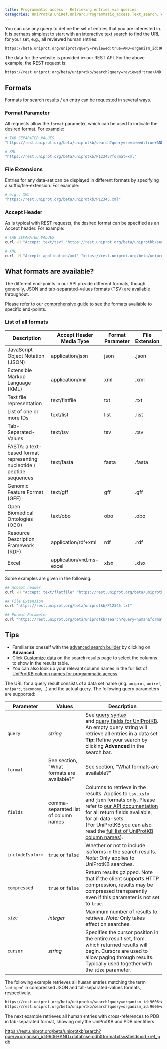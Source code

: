 ```yaml
---
title: Programmatic access - Retrieving entries via queries
categories: UniProtKB,UniRef,UniParc,Programmatic_access,Text_search,Technical,help
---
```


You can use any query to define the set of entries that you are interested in. It is perhaps simplest to start with an interactive [text search](https://beta.uniprot.org/help/text%2Dsearch) to find the URL for your set, e.g., all reviewed human entries:
      
```bash
https://beta.uniprot.org/uniprot?query=reviewed:true+AND+organism_id:9606
```

The data for the website is provided by our REST API. For the above example, the REST request is:

```bash
https://rest.uniprot.org/beta/uniprotkb/search?query=reviewed:true+AND+organism_id:9606
```

## Formats

Formats for search results / an entry can be requested in several ways.
     
### Format Parameter
All requests allow the `format` parameter, which can be used to indicate the desired format. For example:

```bash
# TAB SEPARATED VALUES
"https://rest.uniprot.org/beta/uniprotkb/search?query=reviewed:true+AND+organism_id:9606&format=tsv"

# XML
"https://rest.uniprot.org/beta/uniprotkb/P12345?format=xml"
```

### File Extensions
Entries for any data-set can be displayed in different formats by specifying a suffix/file-extension. For example:        

```bash
# e.g., XML
"https://rest.uniprot.org/beta/uniprotkb/P12345.xml"
```
                                 
### Accept Header
As is typical with REST requests, the desired format can be specified as an Accept header. For example:

```bash
# TAB SEPARATED VALUES
curl -H "Accept: text/tsv" "https://rest.uniprot.org/beta/uniprotkb/search?query=reviewed:true+AND+organism_id:9606"

# XML
curl -H "Accept: application/xml" "https://rest.uniprot.org/beta/uniprotkb/P12345"
```
                   
## What formats are available?

The different end-points in our API provide different formats, though generally, JSON and tab-separated-values formats (TSV) are
available throughout. 

Please refer to [our comprehensive guide](https://rest.uniprot.org/beta/docs/) to see the formats available to specific end-points.
### List of all formats

| Description | Accept Header Media Type | Format Parameter | File Extension |
|-----|-----|-----|-----|
|JavaScript Object Notation (JSON) |application/json|json|.json|
|Extensible Markup Language (XML) |application/xml|xml|.xml|
|Text file representation|text/flatfile|txt|.txt|
|List of one or more IDs|text/list|list|.list|
|Tab-Separated-Values|text/tsv|tsv|.tsv|
|FASTA: a text-based format representing nucleotide / peptide sequences|text/fasta|fasta|.fasta|
|Genomic Feature Format (GFF) |text/gff|gff|.gff|
|Open Biomedical Ontologies (OBO) |text/obo|obo|.obo|
|Resource Description Framework (RDF)|application/rdf+xml|rdf|.rdf|
|Excel|application/vnd.ms-excel|xlsx|.xlsx|

Some examples are given in the following:               

```bash
## Accept header
curl -H "Accept: text/flatfile" "https://rest.uniprot.org/beta/uniprotkb/P12345"

## File Extension
curl "https://rest.uniprot.org/beta/uniprotkb/P12345.txt"

## Format Parameter 
curl "https://rest.uniprot.org/beta/uniprotkb/search?query=human&format=gff"
```

## Tips

*   Familiarise oneself with the [advanced search builder](http://beta.uniprot.org/help/advanced%5Fsearch) by clicking on **Advanced**.
*   Click [Customize data](http://beta.uniprot.org/help/customize) on the search results page to select the columns to show in the results table.
*   You can also look up your relevant column names in the full list of [UniProtKB column names for programmatic access](http://beta.uniprot.org/help/uniprotkb%5Fcolumn%5Fnames).

The URL for a query result consists of a data set name (e.g. `uniprot`, `uniref`, `uniparc`, `taxonomy`,...) and the actual query. The following query parameters are supported:
          
|Parameter|Values|Description|
|---------|------|-----------|
|`query`|_string_| See [query syntax](https://www.uniprot.org/help/text-search) <br> and [query fields for UniProtKB](http://beta.uniprot.org/help/query-fields). <br>An empty query string will retrieve all entries in a data set. **Tip:** Refine your search by clicking **Advanced** in the search bar.|
|`format`|See section, "What formats are available?"|See section, "What formats are available?"|
|`fields`|comma-separated list of column names|Columns to retrieve in the results. Applies to `tsv`, `xslx` and `json` formats only. Please refer to [our API documentation](https://rest.uniprot.org/beta/docs/) for all return fields available, for all data-sets. <br>(For UniProtKB you can also read the [full list of UniProtKB column names](https://www.uniprot.org/help/uniprotkb_column_names)).|
|`includeIsoform`|`true` or `false`|Whether or not to include isoforms in the search results. *Note:* Only applies to UniProtKB searches.|
|`compressed`|`true` or `false`| Return results gzipped. Note that if the client supports HTTP compression, results may be compressed transparently even if this parameter is not set to `true`.|
|`size`|_integer_|Maximum number of results to retrieve. *Note:* Only takes effect on searches.|
|`cursor`|_string_|Specifies the cursor position in the entire result set, from which returned results will begin. Cursors are used to allow paging through results. Typically used together with the `size` parameter.|

The following example retrieves all human entries matching the term '`antigen`' in compressed JSON and tab-separated-values formats, respectively.
                                                                                         
```bash
https://rest.uniprot.org/beta/uniprotkb/search?query=organism_id:9606+AND+antigen&format=json&compressed=true
https://rest.uniprot.org/beta/uniprotkb/search?query=organism_id:9606+AND+antigen&format=tsv&compressed=true
```

The next example retrieves all human entries with cross-references to PDB in tab-separated format, showing only the UniProtKB and PDB identifiers.

https://rest.uniprot.org/beta/uniprotkb/search?query=organism_id:9606+AND+database:pdb&format=tsv&fields=id,xref_pdb
